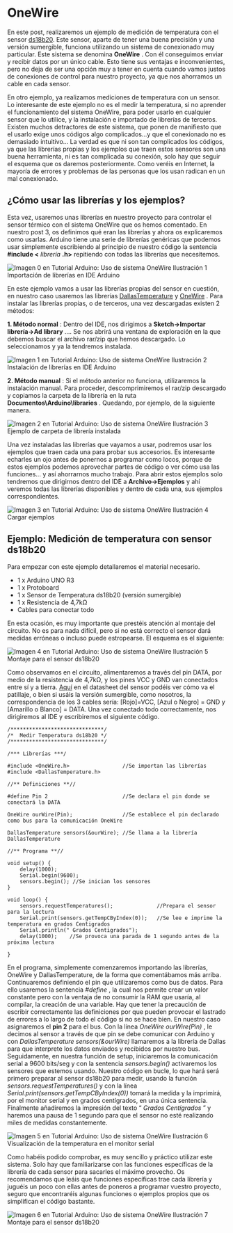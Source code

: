 # OneWire

En este post, realizaremos un ejemplo de medición de temperatura con el sensor [ds18b20](https://datasheets.maximintegrated.com/en/ds/DS18B20.pdf). Este sensor, aparte de tener una buena precisión y una versión sumergible, funciona utilizando un sistema de conexionado muy particular. Este sistema se denomina **OneWire** . Con él conseguimos enviar y recibir datos por un único cable. Esto tiene sus ventajas e inconvenientes, pero no deja de ser una opción muy a tener en cuenta cuando vamos justos de conexiones de control para nuestro proyecto, ya que nos ahorramos un cable en cada sensor.

En otro ejemplo, ya realizamos mediciones de temperatura con un sensor. Lo interesante de este ejemplo no es el medir la temperatura, si no aprender el funcionamiento del sistema OneWire, para poder usarlo en cualquier sensor que lo utilice, y la instalación e importado de librerías de terceros.
Existen muchos detractores de este sistema, que ponen de manifiesto que el usarlo exige unos códigos algo complicados…y que el conexionado no es demasiado intuitivo… La verdad es que ni son tan complicados los códigos, ya que las librerías propias y los ejemplos que traen estos sensores son una buena herramienta, ni es tan complicada su conexión, solo hay que seguir el esquema que os daremos posteriormente. Como veréis en Internet, la mayoría de errores y problemas de las personas que los usan radican en un mal conexionado.

## **¿Cómo usar las librerías y los ejemplos?**

Esta vez, usaremos unas librerías en nuestro proyecto para controlar el sensor térmico con el sistema OneWire que os hemos comentado. En nuestro post 3, os definimos qué eran las librerías y ahora os explicaremos como usarlas. Arduino tiene una serie de librerías genéricas que podemos usar simplemente escribiendo al principio de nuestro código la sentencia **#include <** *librería* **.h>** repitiendo con todas las librerías que necesitemos.

![Imagen 0 en Tutorial Arduino: Uso de sistema OneWire](./img09/210c1310590cae7e913f1c2b228c4849.webp)
Ilustración 1 Importación de librerías en IDE Arduino

En este ejemplo vamos a usar las librerías propias del sensor en cuestión, en nuestro caso usaremos las librerías [DallasTemperature](http://panamahitek.com/wp-content/uploads/2014/01/DallasTemperature.rar) y [OneWire](http://panamahitek.com/wp-content/uploads/2014/01/OneWire.rar) . Para instalar las librerías propias, o de terceros, una vez descargadas existen 2 métodos:

**1.   Método normal** : Dentro del IDE, nos dirigimos a **Sketch->Importar librería->Ad library** …. Se nos abrirá una ventana de exploración en la que debemos buscar el archivo rar/zip que hemos descargado. Lo seleccionamos y ya la tendremos instalada.

![Imagen 1 en Tutorial Arduino: Uso de sistema OneWire](./img09/324ece9f74ed45d8c4f0c3d60600978f.webp)
Ilustración 2 Instalación de librerías en IDE Arduino

**2.   Método manual** : Si el método anterior no funciona, utilizaremos la instalación manual. Para proceder, descomprimiremos el rar/zip descargado y copiamos la carpeta de la librería en la ruta **Documentos\Arduino\libraries** . Quedando, por ejemplo, de la siguiente manera.

![Imagen 2 en Tutorial Arduino: Uso de sistema OneWire](./img09/a2577d9a3451f008a6bacc5ea973eac5.webp)
Ilustración 3 Ejemplo de carpeta de librería instalada

Una vez instaladas las librerías que vayamos a usar, podremos usar los ejemplos que traen cada una para probar sus accesorios. Es interesante echarles un ojo antes de ponernos a programar como locos, porque de estos ejemplos podemos aprovechar partes de código o ver cómo usa las funciones… y así ahorrarnos mucho trabajo. Para abrir estos ejemplos solo tendremos que dirigirnos dentro del IDE a **Archivo->Ejemplos** y ahí veremos todas las librerías disponibles y dentro de cada una, sus ejemplos correspondientes.

![Imagen 3 en Tutorial Arduino: Uso de sistema OneWire](./img09/3057e4c815790ab8b9a258723d6bb44a.webp)
Ilustración 4 Cargar ejemplos

## Ejemplo: Medición de temperatura con sensor ds18b20

Para empezar con este ejemplo detallaremos el material necesario.

- 1 x Arduino UNO R3
- 1 x Protoboard
- 1 x Sensor de Temperatura ds18b20 (versión sumergible)
- 1 x Resistencia de 4,7kΩ
- Cables para conectar todo

En esta ocasión, es muy importante que prestéis atención al montaje del circuito. No es para nada difícil, pero si no está correcto el sensor dará medidas erróneas o incluso puede estropearse. El esquema es el siguiente:

![Imagen 4 en Tutorial Arduino: Uso de sistema OneWire](./img09/1aff72f5694049f113c88d7c9a6a9546.webp)
Ilustración 5 Montaje para el sensor ds18b20

Como observamos en el circuito, alimentaremos a través del pin DATA, por medio de la resistencia de 4,7kΩ, y los pines VCC y GND van conectados entre sí y a tierra. [Aquí](http://dlnmh9ip6v2uc.cloudfront.net/datasheets/Sensors/Temp/DS18B20.pdf) en el datasheet del sensor podéis ver cómo va el patillaje, o bien si usáis la versión sumergible, como nosotros, la correspondencia de los 3 cables sería: [Rojo]=VCC, [Azul o Negro] = GND y [Amarillo o Blanco] = DATA.
Una vez conectado todo correctamente, nos dirigiremos al IDE y escribiremos el siguiente código.

```
/******************************/
/*  Medir Temperatura ds18b20 */
/******************************/

/*** Librerías ***/

#include <OneWire.h>                 //Se importan las librerías
#include <DallasTemperature.h>

//** Definiciones **//
 
#define Pin 2                        //Se declara el pin donde se conectará la DATA
 
OneWire ourWire(Pin);                //Se establece el pin declarado como bus para la comunicación OneWire
 
DallasTemperature sensors(&ourWire); //Se llama a la librería DallasTemperature

//** Programa **//

void setup() {
    delay(1000);
    Serial.begin(9600);
    sensors.begin(); //Se inician los sensores
}
 
void loop() {
    sensors.requestTemperatures();              //Prepara el sensor para la lectura
    Serial.print(sensors.getTempCByIndex(0));   //Se lee e imprime la temperatura en grados Centigrados
    Serial.println(" Grados Centigrados");
    delay(1000);    //Se provoca una parada de 1 segundo antes de la próxima lectura
    
}
```

En el programa, simplemente comenzaremos importando las librerías, OneWire y DallasTemperature, de la forma que comentábamos más arriba. Continuaremos definiendo el pin que utilizaremos como bus de datos. Para ello usaremos la sentencia *#define* , la cual nos permite crear un valor constante pero con la ventaja de no consumir la RAM que usaría, al compilar, la creación de una variable. Hay que tener la precaución de escribir correctamente las definiciones por que pueden provocar el lastrado de errores a lo largo de todo el código si no se hace bien. En nuestro caso asignaremos el **pin 2** para el bus.
Con la línea *OneWire ourWire(Pin)* , le decimos al sensor a través de que pin se debe comunicar con Arduino y con *DallasTemperature sensors(&ourWire)* llamaremos a la librería de Dallas para que interprete los datos enviados y recibidos por nuestro bus.
Seguidamente, en nuestra función de setup, iniciaremos la comunicación serial a 9600 bits/seg y con la sentencia *sensors.begin()* activaremos los sensores que estemos usando.
Nuestro código en bucle, lo que hará será primero preparar al sensor ds18b20 para medir, usando la función *sensors.requestTemperatures()* y con la línea *Serial.print(sensors.getTempCByIndex(0))* tomará la medida y la imprimirá, por el monitor serial y en grados centígrados, en una única sentencia. Finalmente añadiremos la impresión del texto “ *Grados Centígrados* ” y haremos una pausa de 1 segundo para que el sensor no esté realizando miles de medidas constantemente.

![Imagen 5 en Tutorial Arduino: Uso de sistema OneWire](./img09/dd1602c31745e30d09c8e55b1f1847c2.webp)
Ilustración 6 Visualización de la temperatura en el monitor serial

Como habéis podido comprobar, es muy sencillo y práctico utilizar este sistema. Solo hay que familiarizarse con las funciones específicas de la librería de cada sensor para sacarles el máximo provecho. Os recomendamos que leáis que funciones específicas trae cada librería y juguéis un poco con ellas antes de poneros a programar vuestro proyecto, seguro que encontraréis algunas funciones o ejemplos propios que os simplifican el código bastante.

![Imagen 6 en Tutorial Arduino: Uso de sistema OneWire](./img09/719d38bda8072e0f0316d87605d4832b.webp)
Ilustración 7 Montaje para el sensor ds18b20

